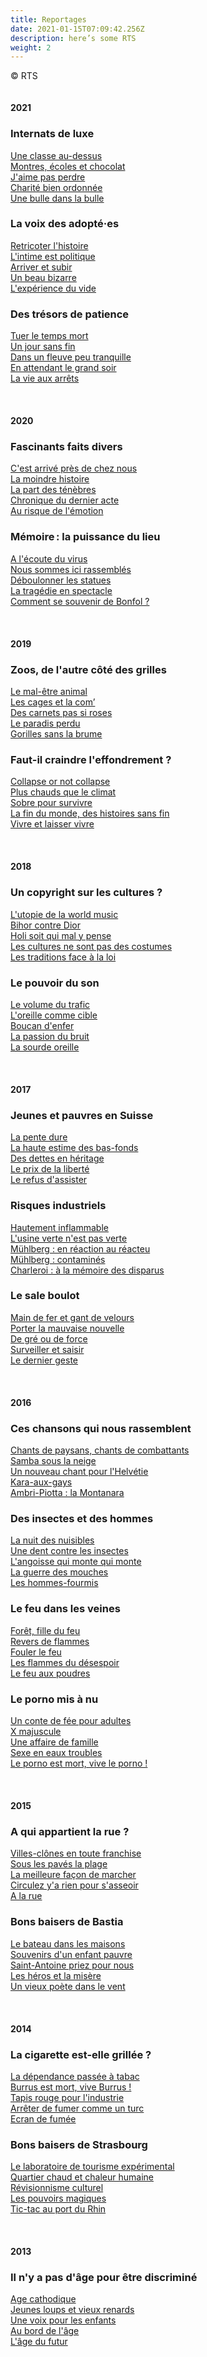 ```yaml
---
title: Reportages
date: 2021-01-15T07:09:42.256Z
description: here’s some RTS
weight: 2
---
```

© RTS\
\
\
**2021**

### Internats de luxe

[Une classe au-dessus](https://www.rts.ch/audio-podcast/2021/audio/internats-de-luxe-1-5-une-classe-au-dessus-25782411.html)\
[Montres, écoles et chocolat](https://www.rts.ch/audio-podcast/2021/audio/internats-de-luxe-2-5-montres-ecoles-et-chocolat-25782699.html)\
[J'aime pas perdre](https://www.rts.ch/audio-podcast/2021/audio/internats-de-luxe-3-5-j-aime-pas-perdre-25783006.html)\
[Charité bien ordonnée](https://www.rts.ch/audio-podcast/2021/audio/internats-de-luxe-4-5-charite-bien-ordonnee-25783293.html)\
[Une bulle dans la bulle](https://www.rts.ch/audio-podcast/2021/audio/internats-de-luxe-5-5-une-bulle-dans-la-bulle-25783597.html)

### La voix des adopté·es

[Retricoter l'histoire](https://www.rts.ch/play/radio/vacarme/audio/adoption-15-retricoter-lhistoire?id=12469798)\
[L'intime est politique](https://www.rts.ch/play/radio/vacarme/audio/adoption-25-lintime-est-politique?id=12473621)\
[Arriver et subir](https://www.rts.ch/play/radio/vacarme/audio/adoption-35-arriver-et-subir?id=12476459)\
[Un beau bizarre](https://www.rts.ch/play/radio/vacarme/audio/adoption-45-un-beau-bizarre?id=12479218)\
[L'expérience du vide](https://www.rts.ch/play/radio/vacarme/audio/adoption-55-lexperience-du-vide?id=12481686)

### Des trésors de patience

[Tuer le temps mort](https://www.rts.ch/play/radio/vacarme/audio/patience-15-tuer-le-temps-mort?id=12257305)\
[Un jour sans fin](https://www.rts.ch/play/radio/vacarme/audio/patience-25-un-jour-sans-fin?id=12261019)\
[Dans un fleuve peu tranquille](https://www.rts.ch/play/radio/vacarme/audio/patience-35-dans-un-fleuve-peu-tranquille?id=12263811)\
[En attendant le grand soir](https://www.rts.ch/play/radio/vacarme/audio/patience-45-en-attendant-le-grand-soir?id=12265979)\
[La vie aux arrêts](https://www.rts.ch/play/radio/vacarme/audio/patience-55-la-vie-aux-arrets?id=12268922)\
\
\
\
**2020**

### Fascinants faits divers

[C'est arrivé près de chez nous](https://www.rts.ch/play/radio/vacarme/audio/faits-divers-15-cest-arrive-pres-de-chez-nous?id=11841282)\
[La moindre histoire](https://www.rts.ch/play/radio/vacarme/audio/faits-divers-25-la-moindre-histoire?id=11844682)\
[La part des ténèbres](https://www.rts.ch/play/radio/vacarme/audio/faits-divers-35-la-part-des-tenebres?id=11847254)\
[Chronique du dernier acte](https://www.rts.ch/play/radio/vacarme/audio/faits-divers-45-chronique-du-dernier-acte?id=11849725)\
[Au risque de l'émotion](https://www.rts.ch/play/radio/vacarme/audio/faits-divers-55-au-risque-de-lemotion?id=11812630)

### Mémoire : la puissance du lieu

[A l'écoute du virus](https://www.rts.ch/play/radio/vacarme/audio/lieux-de-memoire-15-a-lecoute-du-virus?id=11601356)\
[Nous sommes ici rassemblés](https://www.rts.ch/play/radio/vacarme/audio/lieux-de-memoire-25-nous-sommes-ici-rassembles?id=11604981)\
[Déboulonner les statues](https://www.rts.ch/play/radio/vacarme/audio/lieux-de-memoire-35-deboulonner-les-statues?id=11607945)\
[La tragédie en spectacle](https://www.rts.ch/play/radio/vacarme/audio/lieux-de-memoire-45-la-tragedie-en-spectacle?id=11610164)\
[Comment se souvenir de Bonfol ?](https://www.rts.ch/play/radio/vacarme/audio/lieux-de-memoire-55-comment-se-souvenir-de-bonfol?id=11612904)\
\
\
\
**2019**

### Zoos, de l'autre côté des grilles

[Le mal-être animal](https://www.rts.ch/play/radio/vacarme/audio/zoos-15-le-mal-etre-animal?id=10963958)\
[Les cages et la com’](https://www.rts.ch/play/radio/vacarme/audio/zoos-25-les-cages-et-la-com?id=10966946)\
[Des carnets pas si roses](https://www.rts.ch/play/radio/vacarme/audio/zoos-35-des-carnets-pas-si-roses?id=10968736)\
[Le paradis perdu](https://www.rts.ch/play/radio/vacarme/audio/zoos-45-le-paradis-perdu?id=10969773)\
[Gorilles sans la brume](https://www.rts.ch/play/radio/vacarme/audio/zoos-55-gorille-sans-la-brume?id=10971503)

### Faut-il craindre l'effondrement ?

[Collapse or not collapse](https://www.rts.ch/play/radio/vacarme/audio/effondrement-15-collapse-or-not-collapse?id=10729172)\
[Plus chauds que le climat](https://www.rts.ch/play/radio/vacarme/audio/effondrement-25-plus-chaud-que-le-climat?id=10732917)\
[Sobre pour survivre](https://www.rts.ch/play/radio/vacarme/audio/effondrement-35-sobre-pour-survivre?id=10735087)\
[La fin du monde, des histoires sans fin](https://www.rts.ch/play/radio/vacarme/audio/effondrement-45-la-fin-du-monde-des-histoires-sans-fin?id=10738533)\
[Vivre et laisser vivre](https://www.rts.ch/play/radio/vacarme/audio/effondrement-55-vivre-et-laisser-vivre?id=10740862)\
\
\
\
**2018**

### Un copyright sur les cultures ?

[L'utopie de la world music](https://www.rts.ch/play/radio/vacarme/audio/appropriation-culturelle-15-lutopie-de-la-world-music?id=9865055)\
[Bihor contre Dior](https://www.rts.ch/play/radio/vacarme/audio/appropriation-culturelle-25-bihor-contre-dior?id=9869024)\
[Holi soit qui mal y pense](https://www.rts.ch/play/radio/vacarme/audio/appropriation-culturelle-35-holi-soit-qui-mal-y-pense?id=10539232)\
[Les cultures ne sont pas des costumes](https://www.rts.ch/play/radio/vacarme/audio/appropriation-culturelle-45-les-cultures-ne-sont-pas-des-costumes?id=9874386)\
[Les traditions face à la loi](https://www.rts.ch/play/radio/vacarme/audio/appropriation-culturelle-55-les-traditions-face-a-la-loi?id=9876922&station=a9e7621504c6959e35c3ecbe7f6bed0446cdf8da)

### Le pouvoir du son

[Le volume du trafic](https://www.rts.ch/play/radio/vacarme/audio/bruits-15-le-volume-du-trafic?id=10022709)\
[L'oreille comme cible](https://www.rts.ch/play/radio/vacarme/audio/bruits-25-loreille-comme-cible?id=10025810)\
[Boucan d'enfer](https://www.rts.ch/play/radio/vacarme/audio/bruits-35-boucan-denfer?id=10028419)\
[La passion du bruit](https://www.rts.ch/play/radio/vacarme/audio/bruits-45-la-passion-du-bruit?id=10030894)\
[La sourde oreille](https://www.rts.ch/play/radio/vacarme/audio/bruits-55-la-sourde-oreille?id=10033328)\
\
\
\
**2017**

### Jeunes et pauvres en Suisse

[La pente dure](https://www.rts.ch/play/radio/vacarme/audio/jeunes-pauvres-15-la-pente-dure?id=9119265)\
[La haute estime des bas-fonds](https://www.rts.ch/play/radio/vacarme/audio/jeunes-pauvres-25-la-haute-estime-des-bas-fonds?id=9122218)\
[Des dettes en héritage](https://www.rts.ch/play/radio/vacarme/audio/jeunes-pauvres-35-des-dettes-en-heritage?id=9126108&station=a9e7621504c6959e35c3ecbe7f6bed0446cdf8da)\
[Le prix de la liberté](https://www.rts.ch/play/radio/vacarme/audio/jeunes-pauvres-45-le-prix-de-la-liberte?id=9129247)\
[Le refus d'assister](https://www.rts.ch/play/radio/vacarme/audio/jeunes-pauvres-55-le-refus-dassister?id=9132283)

### Risques industriels

[Hautement inflammable](https://www.rts.ch/play/radio/vacarme/audio/risques-industriels-15--hautement-inflammable?id=8964769)\
[L'usine verte n'est pas verte](https://www.rts.ch/play/radio/vacarme/audio/risques-industriels-25-lusine-verte-nest-pas-verte?id=8968042)\
[Mühlberg : en réaction au réacteu](https://www.rts.ch/play/radio/vacarme/audio/risques-industriels-35-muehlberg-1-en-reaction-au-reacteur?id=8972143)\
[Mühlberg : contaminés](https://www.rts.ch/play/radio/vacarme/audio/risques-industriels-45-muehlberg-2-contamines?id=8974972)\
[Charleroi : à la mémoire des disparus](https://www.rts.ch/play/radio/vacarme/audio/risques-industriels-55-a-la-memoire-des-disparus?id=8977501)

### Le sale boulot

[Main de fer et gant de velours](https://www.rts.ch/play/radio/vacarme/audio/sale-boulot-main-de-fer-et-gant-de-velours?id=8840651)\
[Porter la mauvaise nouvelle](https://www.rts.ch/play/radio/vacarme/audio/sale-boulot-porter-la-mauvaise-nouvelle?id=8842824&startTime=1552)\
[De gré ou de force](https://www.rts.ch/play/radio/vacarme/audio/sale-boulot-de-gre-ou-de-force?id=9189495)\
[Surveiller et saisir](https://www.rts.ch/play/radio/vacarme/audio/sale-boulot-surveiller-et-saisir?id=8847999)\
[Le dernier geste](https://www.rts.ch/play/radio/vacarme/audio/sale-boulot-le-dernier-geste?id=8850217)\
\
\
\
**2016**

### Ces chansons qui nous rassemblent

[Chants de paysans, chants de combattants](https://www.rts.ch/play/radio/vacarme/audio/ces-chansons-qui-nous-rassemblent-15?id=7369391)\
[Samba sous la neige](https://www.rts.ch/play/radio/vacarme/audio/ces-chansons-qui-nous-rassemblent-25?id=7371508)\
[Un nouveau chant pour l'Helvétie](https://www.rts.ch/play/radio/vacarme/audio/ces-chansons-qui-nous-rassemblent-35?id=7373541)\
[Kara-aux-gays](https://www.rts.ch/play/radio/vacarme/audio/ces-chansons-qui-nous-rassemblent-45?id=7375629)\
[Ambri-Piotta : la Montanara](https://www.rts.ch/play/radio/vacarme/audio/ces-chansons-qui-nous-rassemblent-55?id=7377475)

### Des insectes et des hommes

[La nuit des nuisibles](https://www.rts.ch/play/radio/vacarme/audio/des-insectes-et-des-hommes-15?id=7621444)\
[Une dent contre les insectes](https://www.rts.ch/play/radio/vacarme/audio/des-insectes-et-des-hommes-25?id=8217024)\
[L'angoisse qui monte qui monte](https://www.rts.ch/play/radio/vacarme/audio/des-insectes-et-des-hommes-35?id=7627023)\
[La guerre des mouches](https://www.rts.ch/play/radio/vacarme/audio/des-insectes-et-des-hommes-45?id=8219728)\
[Les hommes-fourmis](https://www.rts.ch/play/radio/vacarme/audio/des-insectes-et-des-hommes-55?id=8220375)

### Le feu dans les veines

[Forêt, fille du feu](https://www.rts.ch/play/radio/vacarme/audio/le-feu-dans-les-veines-15?id=7940607)\
[Revers de flammes](https://www.rts.ch/play/radio/vacarme/audio/le-feu-dans-les-veines-25?id=7943214)\
[Fouler le feu](https://www.rts.ch/play/radio/vacarme/audio/le-feu-dans-les-veines-35?id=7946744)\
[Les flammes du désespoir](https://www.rts.ch/play/radio/vacarme/audio/le-feu-dans-les-veines-45?id=8723624)\
[Le feu aux poudres](https://www.rts.ch/play/radio/vacarme/audio/le-feu-dans-les-veines-55?id=8726200)

### Le porno mis à nu

[Un conte de fée pour adultes](https://www.rts.ch/play/radio/vacarme/audio/le-porno-mis-a-nu-15?id=8026176)\
[X majuscule](https://www.rts.ch/play/radio/vacarme/audio/le-porno-mis-a-nu-25?id=8028977)\
[Une affaire de famille](https://www.rts.ch/play/radio/vacarme/audio/le-porno-mis-a-nu-35?id=8032723)\
[Sexe en eaux troubles](https://www.rts.ch/play/radio/vacarme/audio/le-porno-mis-a-nu-45?id=8035525)\
[Le porno est mort, vive le porno !](https://www.rts.ch/play/radio/vacarme/audio/le-porno-mis-a-nu-55?id=8038113)\
\
\
\
**2015**

### A qui appartient la rue ?

[Villes-clônes en toute franchise](https://www.rts.ch/play/radio/vacarme/audio/a-qui-appartient-la-rue-15?id=7199622)\
[Sous les pavés la plage](https://www.rts.ch/play/radio/vacarme/audio/a-qui-appartient-la-rue-25?id=7202811)\
[La meilleure façon de marcher](https://www.rts.ch/play/radio/vacarme/audio/a-qui-appartient-la-rue-35?id=7205977)\
[Circulez y'a rien pour s'asseoir](https://www.rts.ch/play/radio/vacarme/audio/a-qui-appartient-la-rue-45?id=7209433)\
[A la rue](https://www.rts.ch/play/radio/vacarme/audio/a-qui-appartient-la-rue-55?id=7212410)

### Bons baisers de Bastia

[Le bateau dans les maisons](https://www.rts.ch/play/radio/bons-baisers-de----/audio/bons-baisers-de-bastia-15?id=6858209)\
[Souvenirs d'un enfant pauvre](https://www.rts.ch/play/radio/bons-baisers-de----/audio/bons-baisers-de-bastia-25?id=6858342)\
[Saint-Antoine priez pour nous](https://www.rts.ch/play/radio/bons-baisers-de----/audio/bons-baisers-de-bastia-35?id=6858597)\
[Les héros et la misère](https://www.rts.ch/play/radio/bons-baisers-de----/audio/bons-baisers-de-bastia-45?id=6859031)\
[Un vieux poète dans le vent](https://www.rts.ch/play/radio/bons-baisers-de----/audio/bons-baisers-de-bastia-55?id=6858777)\
\
\
\
**2014**

### La cigarette est-elle grillée ?

[La dépendance passée à tabac](https://www.rts.ch/play/radio/vacarme/audio/la-cigarette-est-elle-grillee-15?id=5823273)\
[Burrus est mort, vive Burrus !](https://www.rts.ch/play/radio/vacarme/audio/la-cigarette-est-elle-grillee-25?id=5825970)\
[Tapis rouge pour l'industrie](https://www.rts.ch/play/radio/vacarme/audio/la-cigarette-est-elle-grillee-35?id=5829735)\
[Arrêter de fumer comme un turc](https://www.rts.ch/play/radio/vacarme/audio/la-cigarette-est-elle-grillee-45?id=5832674)\
[Ecran de fumée](https://www.rts.ch/play/radio/vacarme/audio/la-cigarette-est-elle-grillee-55?id=5835644)

### Bons baisers de Strasbourg

[Le laboratoire de tourisme expérimental](https://www.rts.ch/play/radio/bons-baisers-de----/audio/bons-baisers-de-strasbourg-15?id=6011250)\
[Quartier chaud et chaleur humaine](https://www.rts.ch/play/radio/bons-baisers-de----/audio/bons-baisers-de-strasbourg-25?id=6011287)\
[Révisionnisme culturel](https://www.rts.ch/play/radio/bons-baisers-de----/audio/bons-baisers-de-strasbourg-35?id=6011442)\
[Les pouvoirs magiques](https://www.rts.ch/play/radio/bons-baisers-de----/audio/bons-baisers-de-strasbourg-45?id=6011497)\
[Tic-tac au port du Rhin](https://www.rts.ch/play/radio/bons-baisers-de----/audio/bons-baisers-de-strasbourg-55?id=6011586)\
\
\
\
**2013**

### Il n'y a pas d'âge pour être discriminé

[Age cathodique](https://www.rts.ch/play/radio/vacarme/audio/il-ny-a-pas-dage-pour-etre-discrimine-15?id=4896648)\
[Jeunes loups et vieux renards](https://www.rts.ch/play/radio/vacarme/audio/il-ny-a-pas-dage-pour-etre-discrimine-25?id=4899877)\
[Une voix pour les enfants](https://www.rts.ch/play/radio/vacarme/audio/il-ny-a-pas-dage-pour-etre-discrimine-35?id=4903364)\
[Au bord de l'âge](https://www.rts.ch/play/radio/vacarme/audio/il-ny-a-pas-dage-pour-etre-discrimine-45?id=4906652)\
[L'âge du futur](https://www.rts.ch/play/radio/vacarme/audio/il-ny-a-pas-dage-pour-etre-discrimine-55?id=4909773)